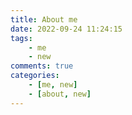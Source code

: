 ```yaml
---
title: About me
date: 2022-09-24 11:24:15
tags: 
	- me
	- new
comments: true
categories: 
	- [me, new]
	- [about, new]
---
```

